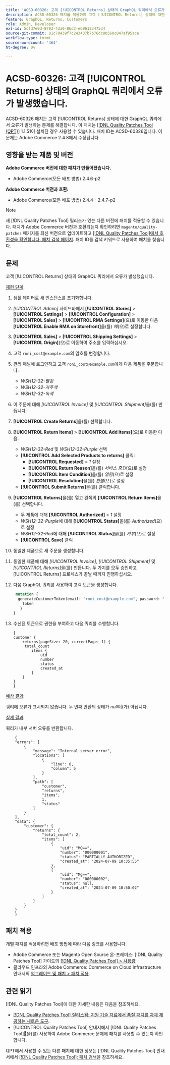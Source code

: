 ```yaml
---
title: 'ACSD-60326: 고객 [!UICONTROL Returns] 상태의 GraphQL 쿼리에서 오류가 발생했습니다.'
description: ACSD-60326 패치를 적용하여 고객 [!UICONTROL Returns] 상태에 대한 GraphQL 쿼리에서 오류가 발생하는 Adobe Commerce 문제를 해결합니다.
feature: GraphQL, Returns, Customers
role: Admin, Developer
exl-id: 5cfd7e0d-8703-43a0-86d3-e69612347534
source-git-commit: 81c78439f7c243437b7b76dc80560c847af95ace
workflow-type: tm+mt
source-wordcount: '464'
ht-degree: 0%

---
```


# ACSD-60326: 고객 [!UICONTROL Returns] 상태의 GraphQL 쿼리에서 오류가 발생했습니다.

ACSD-60326 패치는 고객 [!UICONTROL Returns] 상태에 대한 GraphQL 쿼리에서 오류가 발생하는 문제를 해결합니다. 이 패치는 [[!DNL Quality Patches Tool (QPT)]](https://experienceleague.adobe.com/en/docs/commerce-knowledge-base/kb/announcements/commerce-announcements/magento-quality-patches-released-new-tool-to-self-serve-quality-patches) 1.1.51이 설치된 경우 사용할 수 있습니다. 패치 ID는 ACSD-60326입니다. 이 문제는 Adobe Commerce 2.4.8에서 수정됩니다.

## 영향을 받는 제품 및 버전

**Adobe Commerce 버전에 대한 패치가 만들어졌습니다.**

* Adobe Commerce(모든 배포 방법) 2.4.6-p2

**Adobe Commerce 버전과 호환:**

* Adobe Commerce(모든 배포 방법) 2.4.4 - 2.4.7-p2

>[!NOTE]
>
>새 [!DNL Quality Patches Tool] 릴리스가 있는 다른 버전에 패치를 적용할 수 있습니다. 패치가 Adobe Commerce 버전과 호환되는지 확인하려면 `magento/quality-patches` 패키지를 최신 버전으로 업데이트하고 [[!DNL Quality Patches Tool]에서 호환성을 확인합니다. 패치 검색 페이지](https://experienceleague.adobe.com/tools/commerce-quality-patches/index.html). 패치 ID를 검색 키워드로 사용하여 패치를 찾습니다.

## 문제

고객 [!UICONTROL Returns] 상태의 GraphQL 쿼리에서 오류가 발생했습니다.

<u>재현 단계</u>:

1. 샘플 데이터로 새 인스턴스를 초기화합니다.
1. *[!UICONTROL Admin]* 사이드바에서 **[!UICONTROL Stores]** > **[!UICONTROL Settings]** > **[!UICONTROL Configuration]** > **[!UICONTROL Sales]** > **[!UICONTROL RMA Settings]**(으)로 이동한 다음 **[!UICONTROL Enable RMA on Storefront]**&#x200B;을(를) *예*(으)로 설정합니다.
1. **[!UICONTROL Sales]** > **[!UICONTROL Shipping Settings]** > **[!UICONTROL Origin]**(으)로 이동하여 주소를 입력하십시오.
1. 고객 `roni_cost@example.com`의 암호를 변경합니다.
1. 관리 패널에 로그인하고 고객 `roni_cost@example.com`에게 다음 제품을 주문합니다.
   * *WSH12-32-빨강*
   * *WSH12-32-자주색*
   * *WSH12-32-녹색*
1. 이 주문에 대해 *[!UICONTROL Invoice]* 및 *[!UICONTROL Shipment]*&#x200B;을(를) 만듭니다.
1. **[!UICONTROL Create Returns]**&#x200B;을(를) 선택합니다.
1. **[!UICONTROL Return Items]** > **[!UICONTROL Add Items]**(으)로 이동한 다음:
   * *WSH12-32-Red* 및 *WSH12-32-Purple* 선택
   * **[!UICONTROL Add Selected Products to returns]** 클릭:
      * **[!UICONTROL Requested]** = *1* 설정
      * **[!UICONTROL Return Reason]**&#x200B;을(를) *서비스 중단*(으)로 설정
      * **[!UICONTROL Item Condition]**&#x200B;을(를) *열림*(으)로 설정
      * **[!UICONTROL Resolution]**&#x200B;을(를) *환불*(으)로 설정
   * **[!UICONTROL Submit Returns]**&#x200B;을(를) 클릭합니다.
1. **[!UICONTROL Returns]**&#x200B;을(를) 열고 왼쪽의 **[!UICONTROL Return Items]**&#x200B;을(를) 선택합니다.
   * 두 제품에 대해 **[!UICONTROL Authorized]** = *1* 설정
   * *WSH12-32-Purple*&#x200B;에 대해 **[!UICONTROL Status]**&#x200B;을(를) *Authorized*(으)로 설정
   * *WSH12-32-Red*&#x200B;에 대해 **[!UICONTROL Status]**&#x200B;을(를) *거부*(으)로 설정
   * **[!UICONTROL Save]** 클릭
1. 동일한 제품으로 새 주문을 생성합니다.
1. 동일한 제품에 대해 *[!UICONTROL Invoice]*, *[!UICONTROL Shipment]* 및 *[!UICONTROL Returns]*&#x200B;을(를) 만듭니다. 두 가지를 모두 승인하고 [!UICONTROL Returns] 프로세스가 끝날 때까지 진행하십시오.
1. 다음 GraphQL 쿼리를 사용하여 고객 토큰을 생성합니다.

   ```GraphQL
    mutation {
     generateCustomerToken(email: "roni_cost@example.com", password: "password") {
       token
      }
   }
   ```

1. 수신된 토큰으로 권한을 부여하고 다음 쿼리를 수행합니다.

   ```
   {
   customer {
       returns(pageSize: 20, currentPage: 1) {
        total_count
           items {
               uid
               number
               status
               created_at
           }
       }
   }
   }
   ```

<u>예상 결과</u>:

쿼리에 오류가 표시되지 않습니다. 두 번째 반환의 상태가 *null*&#x200B;이(가) 아닙니다.

<u>실제 결과</u>:

쿼리가 내부 서버 오류를 반환합니다.

```
    {
    "errors": [
        {
            "message": "Internal server error",
            "locations": [
                {
                    "line": 8,
                    "column": 5
                }
            ],
            "path": [
                "customer",
                "returns",
                "items",
                1,
                "status"
            ]
        }
    ],
    "data": {
        "customer": {
            "returns": {
                "total_count": 2,
                "items": [
                    {
                        "uid": "MQ==",
                        "number": "000000001",
                        "status": "PARTIALLY_AUTHORIZED",
                        "created_at": "2024-07-09 10:35:55"
                    },
                    {
                        "uid": "Mg==",
                        "number": "000000002",
                        "status": null,
                        "created_at": "2024-07-09 10:50:02"
                    }
                ]
            }
        }
    }
    } 
```

## 패치 적용

개별 패치를 적용하려면 배포 방법에 따라 다음 링크를 사용합니다.

* Adobe Commerce 또는 Magento Open Source 온-프레미스: [!DNL Quality Patches Tool] 가이드의 [[!DNL Quality Patches Tool] > 사용량](/help/tools/quality-patches-tool/usage.md)
* 클라우드 인프라의 Adobe Commerce: Commerce on Cloud Infrastructure 안내서의 [업그레이드 및 패치 > 패치 적용](https://experienceleague.adobe.com/docs/commerce-cloud-service/user-guide/develop/upgrade/apply-patches.html).

## 관련 읽기

[!DNL Quality Patches Tool]에 대한 자세한 내용은 다음을 참조하세요.

* [[!DNL Quality Patches Tool] 릴리스됨: 지원 기술 자료에서 품질 패치를 자체 제공하는 새로운 도구](https://experienceleague.adobe.com/en/docs/commerce-knowledge-base/kb/announcements/commerce-announcements/magento-quality-patches-released-new-tool-to-self-serve-quality-patches).
* [!UICONTROL Quality Patches Tool] 안내서에서  [!DNL Quality Patches Tool][&#128279;](/help/tools/quality-patches-tool/patches-available-in-qpt/check-patch-for-magento-issue-with-magento-quality-patches.md)을(를) 사용하여 Adobe Commerce 문제에 패치를 사용할 수 있는지 확인합니다.

QPT에서 사용할 수 있는 다른 패치에 대한 정보는 [!DNL Quality Patches Tool] 안내서에서 [[!DNL Quality Patches Tool]: 패치 검색](https://experienceleague.adobe.com/tools/commerce-quality-patches/index.html)을 참조하세요.
